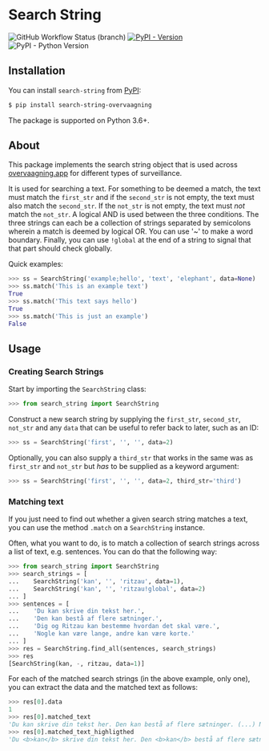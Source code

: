 # Search String

![GitHub Workflow Status (branch)](https://github.com/kaas-mulvad/search-string/workflows/CI/badge.svg)
[![PyPI - Version](https://img.shields.io/pypi/v/search-string-overvaagning)][pypi]
![PyPI - Python Version](https://img.shields.io/pypi/pyversions/search-string-overvaagning)

## Installation

You can install `search-string` from [PyPI][pypi]:

```bash
$ pip install search-string-overvaagning
```

The package is supported on Python 3.6+.

## About

This package implements the search string object that is used across [overvaagning.app](https://overvaagning.app/) for different types of surveillance.

It is used for searching a text. For something to be deemed a match, the text must match the `first_str` and if the `second_str` is not empty, the text must also match the `second_str`. If the `not_str` is not empty, the text must *not* match the `not_str`. A logical AND is used between the three conditions. The three strings can each be a collection of strings separated by semicolons wherein a match is deemed by logical OR. You can use '~' to make a word boundary. Finally, you can use `!global` at the end of a string to signal that that part should check globally.

Quick examples:

```python
>>> ss = SearchString('example;hello', 'text', 'elephant', data=None)
>>> ss.match('This is an example text')
True
>>> ss.match('This text says hello')
True
>>> ss.match('This is just an example')
False
```


## Usage


### Creating Search Strings

Start by importing the `SearchString` class:

```python
>>> from search_string import SearchString
```

Construct a new search string by supplying the `first_str`, `second_str`, `not_str` and any `data` that can be useful to refer back to later, such as an ID:

```python
>>> ss = SearchString('first', '', '', data=2)
```

Optionally, you can also supply a `third_str` that works in the same was as `first_str` and `not_str` but *has* to be supplied as a keyword argument:

```python
>>> ss = SearchString('first', '', '', data=2, third_str='third')
```

### Matching text

If you just need to find out whether a given search string matches a text, you can use the method `.match` on a `SearchString` instance.

Often, what you want to do, is to match a collection of search strings across a list of text, e.g. sentences. You can do that the following way:

```python
>>> from search_string import SearchString
>>> search_strings = [
...    SearchString('kan', '', 'ritzau', data=1),
...    SearchString('kan', '', 'ritzau!global', data=2)
... ]
>>> sentences = [
...    'Du kan skrive din tekst her.',
...    'Den kan bestå af flere sætninger.',
...    'Dig og Ritzau kan bestemme hvordan det skal være.',
...    'Nogle kan være lange, andre kan være korte.'
... ]
>>> res = SearchString.find_all(sentences, search_strings)
>>> res
[SearchString(kan, -, ritzau, data=1)]
```

For each of the matched search strings (in the above example, only one), you can extract the data and the matched text as follows:

```python
>>> res[0].data
1
>>> res[0].matched_text
'Du kan skrive din tekst her. Den kan bestå af flere sætninger. (...) Nogle kan være lange, andre kan være korte.'
>>> res[0].matched_text_highligthed
'Du <b>kan</b> skrive din tekst her. Den <b>kan</b> bestå af flere sætninger. (...) Nogle <b>kan</b> være lange, andre <b>kan</b> være korte.'
```


[pypi]: https://pypi.org/project/search-string-overvaagning/
